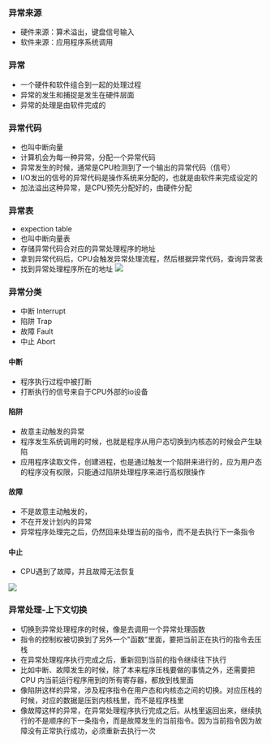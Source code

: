 ### 异常来源
- 硬件来源：算术溢出，键盘信号输入
- 软件来源：应用程序系统调用

### 异常
- 一个硬件和软件组合到一起的处理过程
- 异常的发生和捕捉是发生在硬件层面
- 异常的处理是由软件完成的

### 异常代码
- 也叫中断向量
- 计算机会为每一种异常，分配一个异常代码
- 异常发生的时候，通常是CPU检测到了一个输出的异常代码（信号）
- I/O发出的信号的异常代码是操作系统来分配的，也就是由软件来完成设定的
- 加法溢出这种异常，是CPU预先分配好的，由硬件分配

### 异常表
- expection table
- 也叫中断向量表
- 存储异常代码合对应的异常处理程序的地址
- 拿到异常代码后，CPU会触发异常处理流程，然后根据异常代码，查询异常表
- 找到异常处理程序所在的地址
![](http://image.heysq.com/wiki/jsjzc/yichangliucheng.jpeg)

### 异常分类
- 中断 Interrupt
- 陷阱 Trap
- 故障 Fault
- 中止 Abort

#### 中断
- 程序执行过程中被打断
- 打断执行的信号来自于CPU外部的io设备

#### 陷阱
- 故意主动触发的异常
- 程序发生系统调用的时候，也就是程序从用户态切换到内核态的时候会产生缺陷
- 应用程序读取文件，创建进程，也是通过触发一个陷阱来进行的，应为用户态的程序没有权限，只能通过陷阱处理程序来进行高权限操作

#### 故障
- 不是故意主动触发的，
- 不在开发计划内的异常
- 异常程序处理完之后，仍然回来处理当前的指令，而不是去执行下一条指令

#### 中止
- CPU遇到了故障，并且故障无法恢复

![](http://image.heysq.com/wiki/jsjzc/yichangdetail.jpeg)

### 异常处理-上下文切换
- 切换到异常处理程序的时候，像是去调用一个异常处理函数
- 指令的控制权被切换到了另外一个"函数"里面，要把当前正在执行的指令去压栈
- 在异常处理程序执行完成之后，重新回到当前的指令继续往下执行
- 比如中断、故障发生的时候，除了本来程序压栈要做的事情之外，还需要把 CPU 内当前运行程序用到的所有寄存器，都放到栈里面
- 像陷阱这样的异常，涉及程序指令在用户态和内核态之间的切换。对应压栈的时候，对应的数据是压到内核栈里，而不是程序栈里
- 像故障这样的异常，在异常处理程序执行完成之后。从栈里返回出来，继续执行的不是顺序的下一条指令，而是故障发生的当前指令。因为当前指令因为故障没有正常执行成功，必须重新去执行一次
